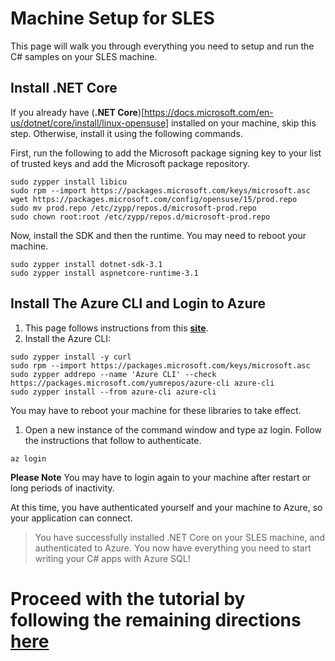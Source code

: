 # Machine Setup for SLES

This page will walk you through everything you need to setup and run the C# samples on your SLES machine.

## Install .NET Core

If you already have (**.NET Core**)[https://docs.microsoft.com/en-us/dotnet/core/install/linux-opensuse] installed on your machine, skip this step. Otherwise, install it using the following commands.

First, run the following to add the Microsoft package signing key to your list of trusted keys and add the Microsoft package repository.  

```terminal
sudo zypper install libicu
sudo rpm --import https://packages.microsoft.com/keys/microsoft.asc
wget https://packages.microsoft.com/config/opensuse/15/prod.repo
sudo mv prod.repo /etc/zypp/repos.d/microsoft-prod.repo
sudo chown root:root /etc/zypp/repos.d/microsoft-prod.repo
```

Now, install the SDK and then the runtime. You may need to reboot your machine.

```terminal
sudo zypper install dotnet-sdk-3.1
sudo zypper install aspnetcore-runtime-3.1
```
##  Install The Azure CLI and Login to Azure

1.  This page follows instructions from this **[site](https://docs.microsoft.com/en-us/cli/azure/install-azure-cli-zypper?view=azure-cli-latest)**.
1.  Install the Azure CLI:

```terminal
sudo zypper install -y curl
sudo rpm --import https://packages.microsoft.com/keys/microsoft.asc
sudo zypper addrepo --name 'Azure CLI' --check https://packages.microsoft.com/yumrepos/azure-cli azure-cli
sudo zypper install --from azure-cli azure-cli
```

You may have to reboot your machine for these libraries to take effect.

1.  Open a new instance of the command window and type az login. Follow the instructions that follow to authenticate.

```terminal
az login
```

**Please Note** You may have to login again to your machine after restart or long periods of inactivity.

At this time, you have authenticated yourself and your machine to Azure, so your application can connect. 

> You have successfully installed .NET Core on your SLES machine, and authenticated to Azure. You now have everything you need to start writing your C# apps with Azure SQL!


# Proceed with the tutorial by following the remaining directions [**here**](https://github.com/Azure-Samples/AzureSqlGettingStartedSamples/blob/master/csharp/Unix-based/Readme.md)

